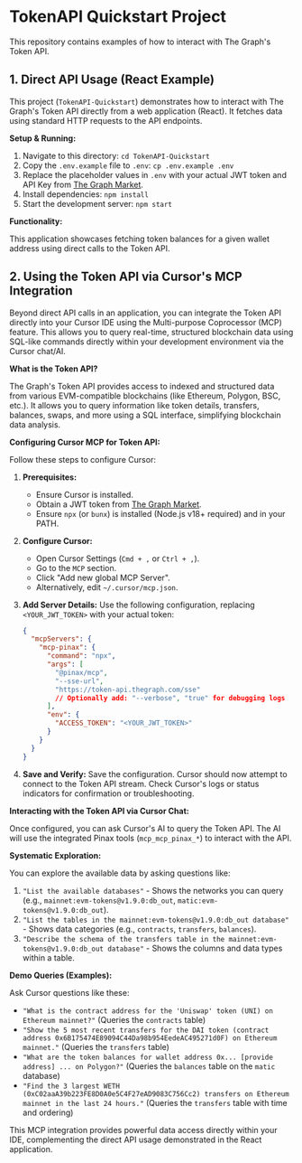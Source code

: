 # TokenAPI Quickstart Project

This repository contains examples of how to interact with The Graph's Token API.

## 1. Direct API Usage (React Example)

This project (`TokenAPI-Quickstart`) demonstrates how to interact with The Graph's Token API directly from a web application (React). It fetches data using standard HTTP requests to the API endpoints.

**Setup & Running:**

1.  Navigate to this directory: `cd TokenAPI-Quickstart`
2.  Copy the `.env.example` file to `.env`: `cp .env.example .env`
3.  Replace the placeholder values in `.env` with your actual JWT token and API Key from [The Graph Market](https://thegraph.com/market/).
4.  Install dependencies: `npm install`
5.  Start the development server: `npm start`

**Functionality:**

This application showcases fetching token balances for a given wallet address using direct calls to the Token API.

## 2. Using the Token API via Cursor's MCP Integration

Beyond direct API calls in an application, you can integrate the Token API directly into your Cursor IDE using the Multi-purpose Coprocessor (MCP) feature. This allows you to query real-time, structured blockchain data using SQL-like commands directly within your development environment via the Cursor chat/AI.

**What is the Token API?**

The Graph's Token API provides access to indexed and structured data from various EVM-compatible blockchains (like Ethereum, Polygon, BSC, etc.). It allows you to query information like token details, transfers, balances, swaps, and more using a SQL interface, simplifying blockchain data analysis.

**Configuring Cursor MCP for Token API:**

Follow these steps to configure Cursor:

1.  **Prerequisites:**
    *   Ensure Cursor is installed.
    *   Obtain a JWT token from [The Graph Market](https://thegraph.com/market/).
    *   Ensure `npx` (or `bunx`) is installed (Node.js v18+ required) and in your PATH.

2.  **Configure Cursor:**
    *   Open Cursor Settings (`Cmd + ,` or `Ctrl + ,`).
    *   Go to the `MCP` section.
    *   Click "Add new global MCP Server".
    *   Alternatively, edit `~/.cursor/mcp.json`.

3.  **Add Server Details:**
    Use the following configuration, replacing `<YOUR_JWT_TOKEN>` with your actual token:

    ```json
    {
      "mcpServers": {
        "mcp-pinax": {
          "command": "npx",
          "args": [
            "@pinax/mcp",
            "--sse-url",
            "https://token-api.thegraph.com/sse"
            // Optionally add: "--verbose", "true" for debugging logs
          ],
          "env": {
            "ACCESS_TOKEN": "<YOUR_JWT_TOKEN>"
          }
        }
      }
    }
    ```

4.  **Save and Verify:** Save the configuration. Cursor should now attempt to connect to the Token API stream. Check Cursor's logs or status indicators for confirmation or troubleshooting.

**Interacting with the Token API via Cursor Chat:**

Once configured, you can ask Cursor's AI to query the Token API. The AI will use the integrated Pinax tools (`mcp_mcp_pinax_*`) to interact with the API.

**Systematic Exploration:**

You can explore the available data by asking questions like:

1.  `"List the available databases"` - Shows the networks you can query (e.g., `mainnet:evm-tokens@v1.9.0:db_out`, `matic:evm-tokens@v1.9.0:db_out`).
2.  `"List the tables in the mainnet:evm-tokens@v1.9.0:db_out database"` - Shows data categories (e.g., `contracts`, `transfers`, `balances`).
3.  `"Describe the schema of the transfers table in the mainnet:evm-tokens@v1.9.0:db_out database"` - Shows the columns and data types within a table.

**Demo Queries (Examples):**

Ask Cursor questions like these:

*   `"What is the contract address for the 'Uniswap' token (UNI) on Ethereum mainnet?"` (Queries the `contracts` table)
*   `"Show the 5 most recent transfers for the DAI token (contract address 0x6B175474E89094C44Da98b954EedeAC495271d0F) on Ethereum mainnet."` (Queries the `transfers` table)
*   `"What are the token balances for wallet address 0x... [provide address] ... on Polygon?"` (Queries the `balances` table on the `matic` database)
*   `"Find the 3 largest WETH (0xC02aaA39b223FE8D0A0e5C4F27eAD9083C756Cc2) transfers on Ethereum mainnet in the last 24 hours."` (Queries the `transfers` table with time and ordering)

This MCP integration provides powerful data access directly within your IDE, complementing the direct API usage demonstrated in the React application. 